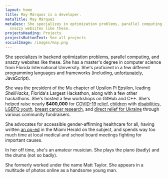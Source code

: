 ```yaml
---
layout: home
title: May Márquez is a developer.
metaTitle: May Márquez
metaDesc: She specializes in optimization problems, parallel computing, and
  snazzy websites like these.
projectsHeading: Projects
projectsButtonText: See all projects
socialImage: /images/may.png
---
```

She specializes in backend optimization problems, parallel computing, and snazzy websites like these. She has a master's degree in computer science from Florida International University. She's proficient in a few different programming languages and frameworks (including, [unfortunately,](https://www.destroyallsoftware.com/talks/wat) JavaScript). 

She was the president of the Mu chapter of Upsilon Pi Epsilon, leading *ShellHacks*, Florida's Largest Hackathon, along with a few other hackathons. She's hosted a few workshops on GitHub and C++. She's helped raise nearly **$400,000** for [COVID-19](https://ironmanfoundation.donordrive.com/index.cfm?fuseaction=donorDrive.event&eventID=683) [relief](https://events.doctorswithoutborders.org/index.cfm?fuseaction=donate.personalCampaign&participantID=5485), [children](http://web.archive.org/web/20190906001609/https://www.extra-life.org/index.cfm?fuseaction=donorDrive.participant&participantID=348756) with [disabilities](https://tiltify.com/+team-moonlight/tf2-binary-blackout), [LGBTQ youth](https://give.thetrevorproject.org/team/363190), [breast cancer research](https://tiltify.com/+team-moonlight/operation-peculiar-pandemonium), and [direct relief for Ukraine](https://tiltify.com/@potatomvm/rewiredrampage/donate) through various community fundraisers. 

She advocates for accessible gender-affirming healthcare for all, having written [an op-ed](https://www.miamiherald.com/opinion/op-ed/article264182341.html) in the Miami Herald on the subject, and spends way too much time at local medical and school board meetings fighting for important causes.

In her off time, she's an amateur musician. She plays the piano (badly) and the drums (not so badly).

She formerly worked under the name Matt Taylor. She appears in a multitude of photos online as a handsome young man.